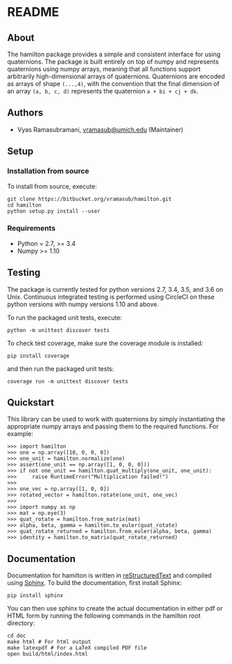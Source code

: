 # README

## About

The hamilton package provides a simple and consistent interface for using quaternions.
The package is built entirely on top of numpy and represents quaternions using numpy arrays, meaning that all functions support arbitrarily high-dimensional arrays of quaternions.
Quaternions are encoded as arrays of shape `(...,4)`, with the convention that the final dimension of an array `(a, b, c, d)` represents the quaternion `a + bi + cj + dk`.

## Authors

* Vyas Ramasubramani, vramasub@umich.edu (Maintainer)

## Setup

### Installation from source

To install from source, execute:

	git clone https://bitbucket.org/vramasub/hamilton.git
	cd hamilton
	python setup.py install --user

### Requirements

* Python = 2.7, >= 3.4
* Numpy >= 1.10

## Testing

The package is currently tested for python versions 2.7, 3.4, 3.5, and 3.6 on Unix.
Continuous integrated testing is performed using CircleCI on these python versions with numpy versions 1.10 and above.

To run the packaged unit tests, execute:

    python -m unittest discover tests

To check test coverage, make sure the coverage module is installed:

    pip install coverage
    
and then run the packaged unit tests:

    coverage run -m unittest discover tests

## Quickstart
This library can be used to work with quaternions by simply instantiating the appropriate numpy arrays and passing them to the required functions.
For example:

    >>> import hamilton
    >>> one = np.array([10, 0, 0, 0])
    >>> one_unit = hamilton.normalize(one)
    >>> assert(one_unit == np.array([1, 0, 0, 0]))
    >>> if not one_unit == hamilton.quat_multiply(one_unit, one_unit):
    >>>     raise RuntimeError("Multiplication failed!")
    >>>
    >>> one_vec = np.array([1, 0, 0])
    >>> rotated_vector = hamilton.rotate(one_unit, one_vec)
    >>>
    >>> import numpy as np
    >>> mat = np.eye(3)
    >>> quat_rotate = hamilton.from_matrix(mat)
    >>> alpha, beta, gamma = hamilton.to_euler(quat_rotate)
    >>> quat_rotate_returned = hamilton.from_euler(alpha, beta, gamma)
    >>> identity = hamilton.to_matrix(quat_rotate_returned)

## Documentation
Documentation for hamilton is written in [reStructuredText](http://docutils.sourceforge.net/rst.html) and compiled using [Sphinx](http://www.sphinx-doc.org/en/master/).
To build the documentation, first install Sphinx:

    pip install sphinx

You can then use sphinx to create the actual documentation in either pdf or HTML form by running the following commands in the hamilton root directory:

    cd doc
    make html # For html output
    make latexpdf # For a LaTeX compiled PDF file
    open build/html/index.html
